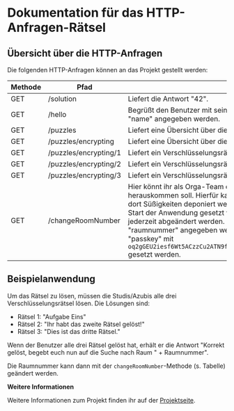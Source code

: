 # Dokumentation für das HTTP-Anfragen-Rätsel

## Übersicht über die HTTP-Anfragen

Die folgenden HTTP-Anfragen können an das Projekt gestellt werden:

| Methode | Pfad | Beschreibung                                                                                                                                                                                                                                                                                                                                                                                                                                                                                                         |
|---|---|----------------------------------------------------------------------------------------------------------------------------------------------------------------------------------------------------------------------------------------------------------------------------------------------------------------------------------------------------------------------------------------------------------------------------------------------------------------------------------------------------------------------|
| GET | /solution | Liefert die Antwort "42".                                                                                                                                                                                                                                                                                                                                                                                                                                                                                            |
| GET | /hello | Begrüßt den Benutzer mit seinem Namen. Der Name kann als Parameter "name" angegeben werden.                                                                                                                                                                                                                                                                                                                                                                                                                          |
| GET | /puzzles | Liefert eine Übersicht über die verfügbaren Rätsel.                                                                                                                                                                                                                                                                                                                                                                                                                                                                  |
| GET | /puzzles/encrypting | Liefert eine Übersicht über die verfügbaren Verschlüsselungsrätsel.                                                                                                                                                                                                                                                                                                                                                                                                                                                  |
| GET | /puzzles/encrypting/1 | Liefert ein Verschlüsselungsrätsel mit einer Caesarverschiebung von 3.                                                                                                                                                                                                                                                                                                                                                                                                                                               |
| GET | /puzzles/encrypting/2 | Liefert ein Verschlüsselungsrätsel mit einer Caesarverschiebung von -4.                                                                                                                                                                                                                                                                                                                                                                                                                                              |
| GET | /puzzles/encrypting/3 | Liefert ein Verschlüsselungsrätsel mit einer Caesarverschiebung von 16.                                                                                                                                                                                                                                                                                                                                                                                                                                              |
| GET | /changeRoomNumber | Hier könnt ihr als Orga-Team die Raumnummer ändern, die als Lösung herauskommen soll. Hierfür kann z.B. ein Besprechungsraum gebucht und dort Süßigkeiten deponiert werden. Die Raumnummer muss bei jedem Start der Anwendung gesetzt werden und kann im laufenden Betrieb jederzeit abgeändert werden. Dafür muss die Raumnummer als Parameter "raumnummer" angegeben werden. Das Passwort muss als Parameter "passkey" mit `oq2gGEU2iesf6Wt5ACzzCu2ATN9fBmMbrGvQtn2oMy8dZLg8ag7xgzmw7LERrwvwShKRD` gesetzt werden. |

## Beispielanwendung

Um das Rätsel zu lösen, müssen die Studis/Azubis alle drei Verschlüsselungsrätsel lösen. Die Lösungen sind:

* Rätsel 1: "Aufgabe Eins"
* Rätsel 2: "Ihr habt das zweite Rätsel gelöst!"
* Rätsel 3: "Dies ist das dritte Rätsel."

Wenn der Benutzer alle drei Rätsel gelöst hat, erhält er die Antwort "Korrekt gelöst, begebt euch nun auf die Suche nach Raum " + Raumnummer".

Die Raumnummer kann dann mit der `changeRoomNumber`-Methode (s. Tabelle) geändert werden.

**Weitere Informationen**

Weitere Informationen zum Projekt finden ihr auf der [Projektseite](https://github.com/netzebw/techlabbackendreloaded).